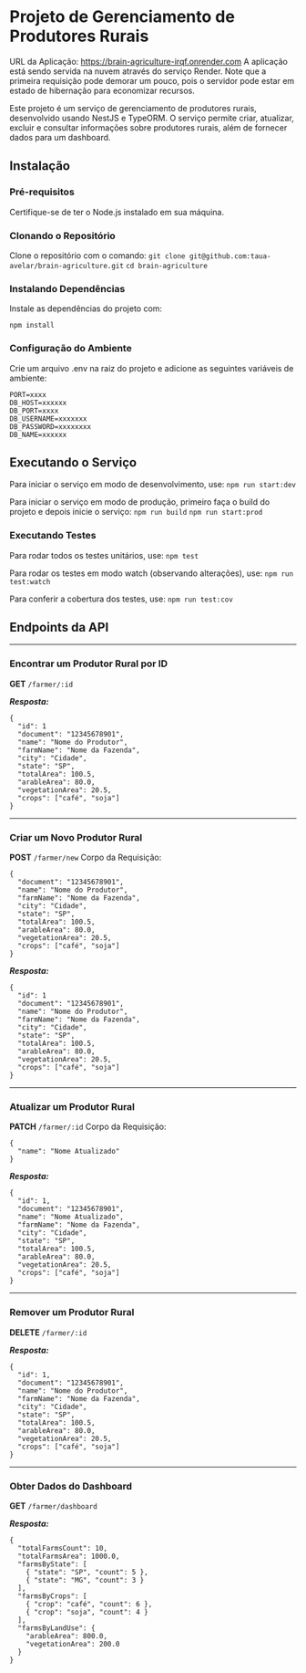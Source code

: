 # Projeto de Gerenciamento de Produtores Rurais

URL da Aplicação: https://brain-agriculture-irqf.onrender.com
A aplicação está sendo servida na nuvem através do serviço Render. Note que a primeira requisição pode demorar um pouco, pois o servidor pode estar em estado de hibernação para economizar recursos.

Este projeto é um serviço de gerenciamento de produtores rurais, desenvolvido usando NestJS e TypeORM. O serviço permite criar, atualizar, excluir e consultar informações sobre produtores rurais, além de fornecer dados para um dashboard.


## Instalação

### Pré-requisitos

Certifique-se de ter o Node.js instalado em sua máquina.

### Clonando o Repositório

Clone o repositório com o comando:
```git clone git@github.com:taua-avelar/brain-agriculture.git```
```cd brain-agriculture```

### Instalando Dependências
Instale as dependências do projeto com:

```npm install```

### Configuração do Ambiente
Crie um arquivo .env na raiz do projeto e adicione as seguintes variáveis de ambiente:


```
PORT=xxxx
DB_HOST=xxxxxx
DB_PORT=xxxx
DB_USERNAME=xxxxxxx
DB_PASSWORD=xxxxxxxx
DB_NAME=xxxxxx
```


## Executando o Serviço
Para iniciar o serviço em modo de desenvolvimento, use:
```npm run start:dev```

Para iniciar o serviço em modo de produção, primeiro faça o build do projeto e depois inicie o serviço:
```npm run build```
```npm run start:prod```

### Executando Testes
Para rodar todos os testes unitários, use:
```npm test```

Para rodar os testes em modo watch (observando alterações), use:
```npm run test:watch```

Para conferir a cobertura dos testes, use:
```npm run test:cov```

## Endpoints da API
---
### Encontrar um Produtor Rural por ID
**GET** ```/farmer/:id```

***Resposta:***
```
{
  "id": 1
  "document": "12345678901",
  "name": "Nome do Produtor",
  "farmName": "Nome da Fazenda",
  "city": "Cidade",
  "state": "SP",
  "totalArea": 100.5,
  "arableArea": 80.0,
  "vegetationArea": 20.5,
  "crops": ["café", "soja"]
}
```
---
### Criar um Novo Produtor Rural
**POST** ```/farmer/new```
Corpo da Requisição:
```
{
  "document": "12345678901",
  "name": "Nome do Produtor",
  "farmName": "Nome da Fazenda",
  "city": "Cidade",
  "state": "SP",
  "totalArea": 100.5,
  "arableArea": 80.0,
  "vegetationArea": 20.5,
  "crops": ["café", "soja"]
}
```
***Resposta:***
```
{
  "id": 1
  "document": "12345678901",
  "name": "Nome do Produtor",
  "farmName": "Nome da Fazenda",
  "city": "Cidade",
  "state": "SP",
  "totalArea": 100.5,
  "arableArea": 80.0,
  "vegetationArea": 20.5,
  "crops": ["café", "soja"]
}
```
---
### Atualizar um Produtor Rural
**PATCH** ```/farmer/:id```
Corpo da Requisição:
```
{
  "name": "Nome Atualizado"
}
```
***Resposta:***
```
{
  "id": 1,
  "document": "12345678901",
  "name": "Nome Atualizado",
  "farmName": "Nome da Fazenda",
  "city": "Cidade",
  "state": "SP",
  "totalArea": 100.5,
  "arableArea": 80.0,
  "vegetationArea": 20.5,
  "crops": ["café", "soja"]
}
```

---
### Remover um Produtor Rural
**DELETE** ```/farmer/:id```

***Resposta:***
```
{
  "id": 1,
  "document": "12345678901",
  "name": "Nome do Produtor",
  "farmName": "Nome da Fazenda",
  "city": "Cidade",
  "state": "SP",
  "totalArea": 100.5,
  "arableArea": 80.0,
  "vegetationArea": 20.5,
  "crops": ["café", "soja"]
}
```
---
### Obter Dados do Dashboard
**GET** ```/farmer/dashboard```

***Resposta:***
```
{
  "totalFarmsCount": 10,
  "totalFarmsArea": 1000.0,
  "farmsByState": [
    { "state": "SP", "count": 5 },
    { "state": "MG", "count": 3 }
  ],
  "farmsByCrops": [
    { "crop": "café", "count": 6 },
    { "crop": "soja", "count": 4 }
  ],
  "farmsByLandUse": {
    "arableArea": 800.0,
    "vegetationArea": 200.0
  }
}
```
